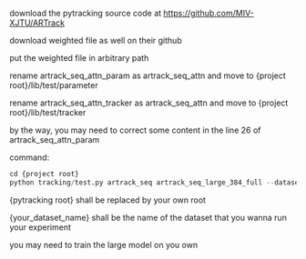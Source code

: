 download the pytracking source code at https://github.com/MIV-XJTU/ARTrack

download weighted file as well on their github

put the weighted file in arbitrary path 

rename artrack_seq_attn_param as artrack_seq_attn and move to {project root}/lib/test/parameter

rename artrack_seq_attn_tracker as artrack_seq_attn and move to {project root}/lib/test/tracker

by the way, you may need to correct some content in the line 26 of artrack_seq_attn_param

command:
```python
cd {project root}
python tracking/test.py artrack_seq artrack_seq_large_384_full --dataset {your_dataset_name}
```
{pytracking root} shall be replaced by your own root

{your_dataset_name} shall be the name of the dataset that you wanna run your experiment

you may need to train the large model on you own
